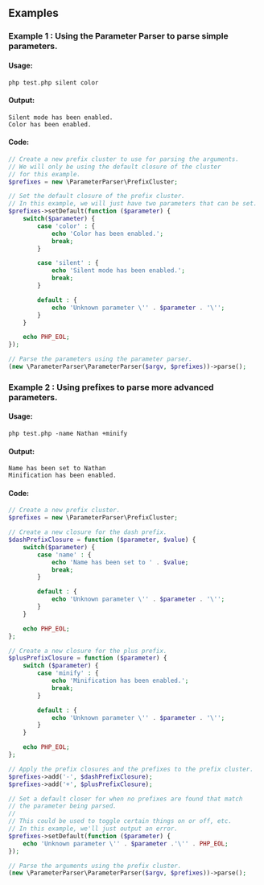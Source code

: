## Examples

### Example 1 : Using the Parameter Parser to parse simple parameters.

#### Usage: 
    php test.php silent color
#### Output: 
    Silent mode has been enabled.
    Color has been enabled.
#### Code:
```php
// Create a new prefix cluster to use for parsing the arguments.
// We will only be using the default closure of the cluster
// for this example.
$prefixes = new \ParameterParser\PrefixCluster;

// Set the default closure of the prefix cluster.
// In this example, we will just have two parameters that can be set.
$prefixes->setDefault(function ($parameter) {
    switch($parameter) {
        case 'color' : {
            echo 'Color has been enabled.';
            break;
        }

        case 'silent' : {
            echo 'Silent mode has been enabled.';
            break;
        }

        default : {
            echo 'Unknown parameter \'' . $parameter . '\'';
        }
    }

    echo PHP_EOL;
});

// Parse the parameters using the parameter parser.
(new \ParameterParser\ParameterParser($argv, $prefixes))->parse();
```

### Example 2 : Using prefixes to parse more advanced parameters.

#### Usage: 
    php test.php -name Nathan +minify
#### Output:
    Name has been set to Nathan
    Minification has been enabled.
#### Code:
```php
// Create a new prefix cluster.
$prefixes = new \ParameterParser\PrefixCluster;

// Create a new closure for the dash prefix.
$dashPrefixClosure = function ($parameter, $value) {
    switch($parameter) {
        case 'name' : {
            echo 'Name has been set to ' . $value;
            break;
        }

        default : {
            echo 'Unknown parameter \'' . $parameter . '\'';
        }
    }

    echo PHP_EOL;
};

// Create a new closure for the plus prefix.
$plusPrefixClosure = function ($parameter) {
    switch ($parameter) {
        case 'minify' : {
            echo 'Minification has been enabled.';
            break;
        }

        default : {
            echo 'Unknown parameter \'' . $parameter . '\'';
        }
    }

    echo PHP_EOL;
};

// Apply the prefix closures and the prefixes to the prefix cluster.
$prefixes->add('-', $dashPrefixClosure);
$prefixes->add('+', $plusPrefixClosure);

// Set a default closer for when no prefixes are found that match
// the parameter being parsed. 
// 
// This could be used to toggle certain things on or off, etc.
// In this example, we'll just output an error.
$prefixes->setDefault(function ($parameter) {
    echo 'Unknown parameter \'' . $parameter .'\'' . PHP_EOL;
});

// Parse the arguments using the prefix cluster.
(new \ParameterParser\ParameterParser($argv, $prefixes))->parse();
```